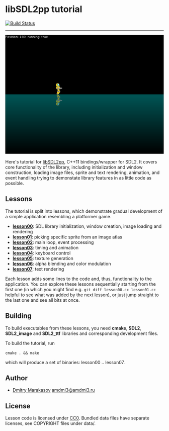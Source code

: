 # libSDL2pp tutorial

[![Build Status](https://travis-ci.org/libSDL2pp/libSDL2pp-tutorial.svg?branch=master)](https://travis-ci.org/libSDL2pp/libSDL2pp-tutorial)

---

![Screenshot](screenshots/lesson07.png)

Here's tutorial for [libSDL2pp](https://github.com/libSDL2pp/libSDL2pp),
C++11 bindings/wrapper for SDL2. It covers core functionality of
the library, including initialization and window construction,
loading image files, sprite and text rendering, animation, and event
handling trying to demonstate library features in as little code
as possible.

## Lessons

The tutorial is split into lessons, which demonstrate gradual
development of a simple application resembling a platformer game.

* **[lesson00](lesson00.cc)**: SDL library initialization, window creation, image loading and rendering
* **[lesson01](lesson01.cc)**: picking specific sprite from an image atlas
* **[lesson02](lesson02.cc)**: main loop, event processing
* **[lesson03](lesson03.cc)**: timing and animation
* **[lesson04](lesson04.cc)**: keyboard control
* **[lesson05](lesson05.cc)**: texture generation
* **[lesson06](lesson06.cc)**: alpha blending and color modulation
* **[lesson07](lesson07.cc)**: text rendering

Each lesson adds some lines to the code and, thus, functionality
to the application. You can explore these lessons sequentially
starting from the first one (in which you might find e.g. ```git
diff lesson00.cc lesson01.cc``` helpful to see what was added by
the next lesson), or just jump straight to the last one and see
all bits at once.

## Building

To build executables from these lessons, you need **cmake**, **SDL2**,
**SDL2_image** and **SDL2_ttf** libraries and corresponding development
files.

To build the tutorial, run

    cmake . && make

which will produce a set of binaries: lesson00 .. lesson07.

## Author

* [Dmitry Marakasov](https://github.com/AMDmi3) <amdmi3@amdmi3.ru>

## License

Lesson code is licensed under [CC0](COPYING). Bundled data files
have separate licenses, see COPYRIGHT files under data/.
